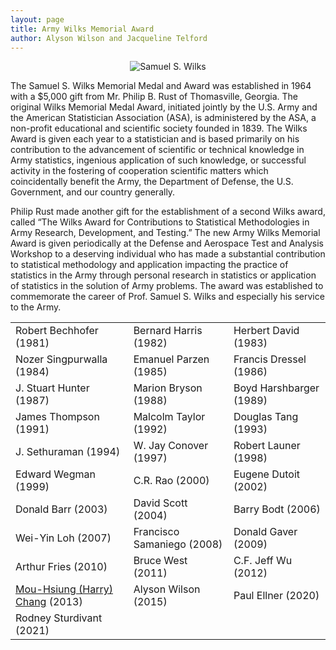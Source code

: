 ```yaml
---
layout: page
title: Army Wilks Memorial Award
author: Alyson Wilson and Jacqueline Telford
---
```

<p align="center">
<img src="https://alysongwilson.github.io/ACAS/wilks.jpg" alt="Samuel S. Wilks">
</p>

The Samuel S. Wilks Memorial Medal and Award was established in 1964 with a $5,000 gift from Mr. Philip B. Rust of Thomasville, Georgia. The original Wilks Memorial Medal Award, initiated jointly by the U.S. Army and the American Statistician Association (ASA), is administered by the ASA, a non-profit educational and scientific society founded in 1839. The Wilks Award is given each year to a statistician and is based primarily on his contribution to the advancement of scientific or technical knowledge in Army statistics, ingenious application of such knowledge, or successful activity in the fostering of cooperation scientific matters which coincidentally benefit the Army, the Department of Defense, the U.S. Government, and our country generally.

Philip Rust made another gift for the establishment of a second Wilks award, called “The Wilks Award for Contributions to Statistical Methodologies in Army Research, Development, and Testing.” The new Army Wilks Memorial Award is given periodically at the Defense and Aerospace Test and Analysis Workshop to a deserving individual who has made a substantial contribution to statistical methodology and application impacting the practice of statistics in the Army through personal research in statistics or application of statistics in the solution of Army problems. The award was established to commemorate the career of Prof. Samuel S. Wilks and especially his service to the Army.


<div align="center">
					<table class="table table-striped">
						<tbody>
							<tr>
								<td>Robert Bechhofer (1981)</td>
								<td>Bernard Harris (1982)</td>
								<td>Herbert David (1983)</td>
							</tr>
							<tr>
								<td>Nozer Singpurwalla (1984)</td>
								<td>Emanuel Parzen (1985)</td>
								<td>Francis Dressel (1986)</td>
							</tr>
							<tr>
								<td>J. Stuart Hunter (1987)</td>
								<td>Marion Bryson (1988)</td>
								<td>Boyd Harshbarger (1989)</td>
							</tr>
				<tr>
								<td>James Thompson (1991)</td>
								<td>Malcolm Taylor (1992)</td>
								<td>Douglas Tang (1993)</td>
							</tr>
							<tr>
								<td>J. Sethuraman (1994)</td>
								<td>W. Jay Conover (1997)</td>
								<td>Robert Launer (1998)</td>
							</tr>
							<tr>
								<td>Edward Wegman (1999)</td>
								<td>C.R. Rao (2000)</td>
								<td>Eugene Dutoit (2002)</td>
							</tr>
						<tr>
								<td>Donald Barr (2003)</td>
								<td>David Scott (2004)</td>
								<td>Barry Bodt (2006)</td>
							</tr>	
							<tr>
								<td>Wei-Yin Loh (2007)</td>
								<td>Francisco Samaniego (2008)</td>
								<td>Donald Gaver (2009)</td>
							</tr>	
							<tr>
								<td>Arthur Fries (2010)</td>
								<td>Bruce West (2011)</td>
								<td>C.F. Jeff Wu (2012)</td>
							</tr>	
		<tr>
								<td><a href="https://alysongwilson.github.io/ACAS/harrychang.jpg">Mou-Hsiung (Harry) Chang</a> (2013)</td>
								<td>Alyson Wilson (2015)</td>
								<td>Paul Ellner (2020)</td>
							</tr>	
							<tr>
								<td>Rodney Sturdivant (2021)</td>
								<td></td>
								<td></td>
							</tr>	
						</tbody>
					</table>
</div>
